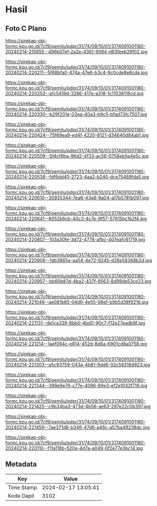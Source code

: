 # Hasil

## Foto C Plano

https://sirekap-obj-formc.kpu.go.id/7cf9/pemilu/pdpr/31/74/09/10/01/3174091001180-20240214-215855--496b07ef-2a2e-4361-9084-d63feeb28f02.jpg

https://sirekap-obj-formc.kpu.go.id/7cf9/pemilu/pdpr/31/74/09/10/01/3174091001180-20240214-220211--5f68bfa0-474a-47e6-b3c4-9c0cde8e8cda.jpg

https://sirekap-obj-formc.kpu.go.id/7cf9/pemilu/pdpr/31/74/09/10/01/3174091001180-20240214-220253--afc5418d-3286-417e-a318-1c11038116cd.jpg

https://sirekap-obj-formc.kpu.go.id/7cf9/pemilu/pdpr/31/74/09/10/01/3174091001180-20240214-220330--b29f201e-02ea-40a3-b9c5-bfad73fc7507.jpg

https://sirekap-obj-formc.kpu.go.id/7cf9/pemilu/pdpr/31/74/09/10/01/3174091001180-20240214-220424--75f69ea9-ed4f-4220-8121-d34640d84ab1.jpg

https://sirekap-obj-formc.kpu.go.id/7cf9/pemilu/pdpr/31/74/09/10/01/3174091001180-20240214-220509--5f4cf8ba-96d2-4f33-ac56-0758eb5e4e5c.jpg

https://sirekap-obj-formc.kpu.go.id/7cf9/pemilu/pdpr/31/74/09/10/01/3174091001180-20240214-220538--fdf6dd40-2723-4aa2-b240-dce75468fda5.jpg

https://sirekap-obj-formc.kpu.go.id/7cf9/pemilu/pdpr/31/74/09/10/01/3174091001180-20240214-220610--30935344-7ea6-43a8-9a04-a17b5781b097.jpg

https://sirekap-obj-formc.kpu.go.id/7cf9/pemilu/pdpr/31/74/09/10/01/3174091001180-20240214-220641--8052b6cb-40c3-4c7e-9f57-57815bc1b2f4.jpg

https://sirekap-obj-formc.kpu.go.id/7cf9/pemilu/pdpr/31/74/09/10/01/3174091001180-20240214-220807--103a30fe-3d72-4778-afbc-407eafc61719.jpg

https://sirekap-obj-formc.kpu.go.id/7cf9/pemilu/pdpr/31/74/09/10/01/3174091001180-20240214-220906--1db3865e-aa54-4e72-8245-d28e58368b2d.jpg

https://sirekap-obj-formc.kpu.go.id/7cf9/pemilu/pdpr/31/74/09/10/01/3174091001180-20240214-220957--bb60b87d-4ba2-437f-9563-8d98de53ce23.jpg

https://sirekap-obj-formc.kpu.go.id/7cf9/pemilu/pdpr/31/74/09/10/01/3174091001180-20240214-221046--ae081b85-04d6-4e55-98ef-b9b5d38f6216.jpg

https://sirekap-obj-formc.kpu.go.id/7cf9/pemilu/pdpr/31/74/09/10/01/3174091001180-20240214-221131--de1ca339-8bb0-4bd0-90c7-f12e27eadb9f.jpg

https://sirekap-obj-formc.kpu.go.id/7cf9/pemilu/pdpr/31/74/09/10/01/3174091001180-20240214-221214--1aef094c-e814-452d-8d8a-6901cd8a0758.jpg

https://sirekap-obj-formc.kpu.go.id/7cf9/pemilu/pdpr/31/74/09/10/01/3174091001180-20240214-221303--a5c93759-043a-4b81-9dd6-02c58316d923.jpg

https://sirekap-obj-formc.kpu.go.id/7cf9/pemilu/pdpr/31/74/09/10/01/3174091001180-20240214-221344--399e9e76-c77e-4096-89e3-ef2e1032f718.jpg

https://sirekap-obj-formc.kpu.go.id/7cf9/pemilu/pdpr/31/74/09/10/01/3174091001180-20240214-221425--c9b34ba3-473d-4b56-ae63-297e22c0b397.jpg

https://sirekap-obj-formc.kpu.go.id/7cf9/pemilu/pdpr/31/74/09/10/01/3174091001180-20240214-221459--7ae371d8-b346-47d6-a48c-a57ba49238dc.jpg

https://sirekap-obj-formc.kpu.go.id/7cf9/pemilu/pdpr/31/74/09/10/01/3174091001180-20240214-220110--f11a118b-520a-4d7a-a049-0f2e77e3bc14.jpg


## Metadata

| Key        | Value               |
| ---------- | ------------------- |
| Time Stamp | 2024-02-17 13:05:41 |
| Kode Dapil | 3102                |



